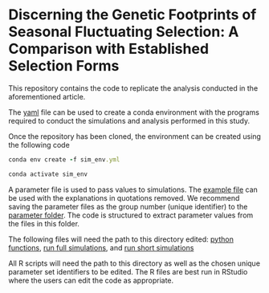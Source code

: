 
# Discerning the Genetic Footprints of Seasonal Fluctuating Selection: A Comparison with Established Selection Forms

This repository contains the code to replicate the analysis conducted in the aforementioned article. 

The [yaml](sim_env.yml) file can be used to create a conda environment with the programs required to conduct the simulations and analysis performed in this study.

Once the repository has been cloned, the environment can be created using the following code

```ruby
conda env create -f sim_env.yml

conda activate sim_env
```

A parameter file is used to pass values to simulations. The [example file](parameters/parameter_example.txt) can be used with the explanations in quotations removed. We recommend saving the parameter files as the group number (unique identifier) to the [parameter folder](parameters). The code is structured to extract parameter values from the files in this folder.

The following files will need the path to this directory edited:
 [python functions](single_locus_hpc.py), 
 [run full simulations](single_locus_run.py), 
 and [run short simulations](single_locus_short.py)
 
All R scripts will need the path to this directory as well as the chosen unique parameter set identifiers to be edited. The R files are best run in RStudio where the users can edit the code as appropriate.

